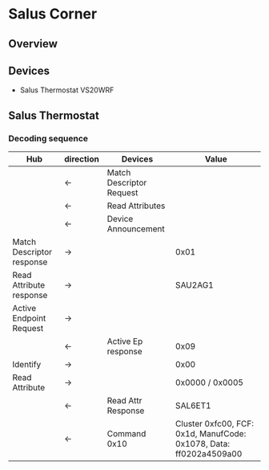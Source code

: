 # Salus Corner

## Overview


## Devices

* Salus Thermostat VS20WRF



## Salus Thermostat 

### Decoding sequence

| Hub                       | direction |      Devices             | Value     |
| ------------------------- | --------- | ------------------------ | --------- |
|                           | <-        | Match Descriptor Request |           |
|                           | <-        | Read Attributes          |           |
|                           | <-        | Device Announcement      |           |
| Match Descriptor response | ->        |                          | 0x01      |
| Read Attribute response   | ->        |                          | SAU2AG1   |
| Active Endpoint Request   | ->        |                          |           |
|                           | <-        | Active Ep response       | 0x09      |
| Identify                  | ->        |                          | 0x00      |
| Read Attribute            | ->        |                          | 0x0000 / 0x0005 |
|                           | <-        | Read Attr Response       | SAL6ET1   |
|                           | <-        | Command 0x10             | Cluster 0xfc00, FCF: 0x1d, ManufCode: 0x1078, Data: ff0202a4509a00 |



